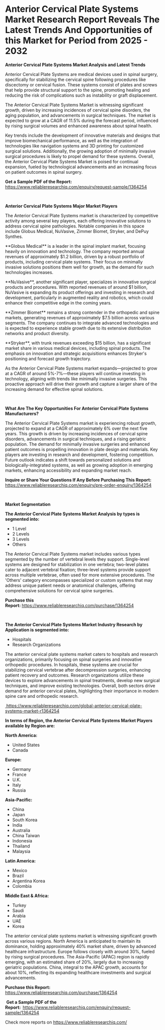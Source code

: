<p><h1>Anterior Cervical Plate Systems Market Research Report Reveals The Latest Trends And Opportunities of this Market for Period from 2025 - 2032</h1></p><p><strong>Anterior Cervical Plate Systems Market Analysis and Latest Trends</strong></p>
<p><p>Anterior Cervical Plate Systems are medical devices used in spinal surgery, specifically for stabilizing the cervical spine following procedures like discectomy or cervical fusion. These systems consist of plates and screws that help provide structural support to the spine, promoting healing and reducing the risk of complications such as instability or graft displacement.</p><p>The Anterior Cervical Plate Systems Market is witnessing significant growth, driven by increasing incidences of cervical spine disorders, the aging population, and advancements in surgical techniques. The market is expected to grow at a CAGR of 11.5% during the forecast period, influenced by rising surgical volumes and enhanced awareness about spinal health. </p><p>Key trends include the development of innovative materials and designs that improve biomechanical performance, as well as the integration of technologies like navigation systems and 3D printing for customized surgical solutions. Additionally, the growing adoption of minimally invasive surgical procedures is likely to propel demand for these systems. Overall, the Anterior Cervical Plate Systems Market is poised for continual expansion, fueled by technological advancements and an increasing focus on patient outcomes in spinal surgery.</p></p>
<p><strong>Get a Sample PDF of the Report:&nbsp;</strong> <a href="https://www.reliableresearchiq.com/enquiry/request-sample/1364254?utm_campaign=2580&utm_medium=2&utm_source=Github&utm_content=ia&utm_term=05032025&utm_id=anterior-cervical-plate-systems">https://www.reliableresearchiq.com/enquiry/request-sample/1364254</a></p>
<p>&nbsp;</p>
<p><strong>Anterior Cervical Plate Systems Major Market Players</strong></p>
<p><p>The Anterior Cervical Plate Systems market is characterized by competitive activity among several key players, each offering innovative solutions to address cervical spine pathologies. Notable companies in this space include Globus Medical, NuVasive, Zimmer Biomet, Stryker, and DePuy Synthes.</p><p>**Globus Medical** is a leader in the spinal implant market, focusing heavily on innovation and technology. The company reported annual revenues of approximately $1.2 billion, driven by a robust portfolio of products, including cervical plate systems. Their focus on minimally invasive solutions positions them well for growth, as the demand for such technologies increases.</p><p>**NuVasive**, another significant player, specializes in innovative surgical products and procedures. With reported revenues of around $1 billion, NuVasive is expanding its product offerings and investing in research and development, particularly in augmented reality and robotics, which could enhance their competitive edge in the coming years.</p><p>**Zimmer Biomet** remains a strong contender in the orthopedic and spine markets, generating revenues of approximately $7.5 billion across various segments. The company continues to integrate advanced technologies and is expected to experience stable growth due to its extensive distribution networks and product diversity.</p><p>**Stryker**, with trunk revenues exceeding $15 billion, has a significant market share in various medical devices, including spinal products. The emphasis on innovation and strategic acquisitions enhances Stryker's positioning and forecast growth trajectory.</p><p>As the Anterior Cervical Plate Systems market expands—projected to grow at a CAGR of around 5%-7%—these players will continue investing in technology, aligning with trends like minimally invasive surgeries. This proactive approach will drive their growth and capture a larger share of the increasing demand for effective spinal solutions.</p></p>
<p>&nbsp;</p>
<p><strong>What Are The Key Opportunities For Anterior Cervical Plate Systems Manufacturers?</strong></p>
<p><p>The Anterior Cervical Plate Systems market is experiencing robust growth, projected to expand at a CAGR of approximately 6% over the next five years. This growth is driven by increasing incidences of cervical spine disorders, advancements in surgical techniques, and a rising geriatric population. The demand for minimally invasive surgeries and enhanced patient outcomes is propelling innovation in plate design and materials. Key players are investing in research and development, fostering competition. Future outlook indicates a shift towards personalized solutions and biologically-integrated systems, as well as growing adoption in emerging markets, enhancing accessibility and expanding market reach.</p></p>
<p><strong>Inquire or Share Your Questions If Any Before Purchasing This Report:</strong> <a href="https://www.reliableresearchiq.com/enquiry/pre-order-enquiry/1364254?utm_campaign=2580&utm_medium=2&utm_source=Github&utm_content=ia&utm_term=05032025&utm_id=anterior-cervical-plate-systems">https://www.reliableresearchiq.com/enquiry/pre-order-enquiry/1364254</a></p>
<p>&nbsp;</p>
<p><strong>Market Segmentation</strong></p>
<p><strong>The Anterior Cervical Plate Systems Market Analysis by types is segmented into:</strong></p>
<p><ul><li>1 Level</li><li>2 Levels</li><li>3 Levels</li><li>Others</li></ul></p>
<p><p>The Anterior Cervical Plate Systems market includes various types segmented by the number of vertebral levels they support. Single-level systems are designed for stabilization in one vertebra; two-level plates cater to adjacent vertebral fixation; three-level systems provide support across multiple vertebrae, often used for more extensive procedures. The 'Others' category encompasses specialized or custom systems that may address unique patient needs or anatomical challenges, offering comprehensive solutions for cervical spine surgeries.</p></p>
<p><strong>Purchase this Report:&nbsp;</strong><a href="https://www.reliableresearchiq.com/purchase/1364254?utm_campaign=2580&utm_medium=2&utm_source=Github&utm_content=ia&utm_term=05032025&utm_id=anterior-cervical-plate-systems">https://www.reliableresearchiq.com/purchase/1364254</a></p>
<p>&nbsp;</p>
<p><strong>The Anterior Cervical Plate Systems Market Industry Research by Application is segmented into:</strong></p>
<p><ul><li>Hospitals</li><li>Research Organizations</li></ul></p>
<p><p>The anterior cervical plate systems market caters to hospitals and research organizations, primarily focusing on spinal surgeries and innovative orthopedic procedures. In hospitals, these systems are crucial for stabilizing cervical vertebrae after decompression surgeries, enhancing patient recovery and outcomes. Research organizations utilize these devices to explore advancements in spinal treatments, develop new surgical techniques, and improve existing technologies. Overall, both sectors drive demand for anterior cervical plates, highlighting their importance in modern spine care and orthopedic research.</p></p>
<p><a href="https://www.reliableresearchiq.com/global-anterior-cervical-plate-systems-market-r1364254?utm_campaign=2580&utm_medium=2&utm_source=Github&utm_content=ia&utm_term=05032025&utm_id=anterior-cervical-plate-systems">&nbsp;https://www.reliableresearchiq.com/global-anterior-cervical-plate-systems-market-r1364254</a></p>
<p><strong>In terms of Region, the Anterior Cervical Plate Systems Market Players available by Region are:</strong></p>
<p>
    <p> <strong> North America: </strong>
        <ul>
            <li>United States</li>
            <li>Canada</li>
        </ul>
        </p> 
    <p> <strong> Europe: </strong>
        <ul>
            <li>Germany</li>
            <li>France</li>
            <li>U.K.</li>
            <li>Italy</li>
            <li>Russia</li>
        </ul>
        </p> 
    <p> <strong> Asia-Pacific: </strong>
        <ul>
            <li>China</li>
            <li>Japan</li>
            <li>South Korea</li>
            <li>India</li>
            <li>Australia</li>
            <li>China Taiwan</li>
            <li>Indonesia</li>
            <li>Thailand</li>
            <li>Malaysia</li>
        </ul>
        </p> 
    <p> <strong> Latin America: </strong>
        <ul>
            <li>Mexico</li>
            <li>Brazil</li>
            <li>Argentina Korea</li>
            <li>Colombia</li>
        </ul>
        </p> 
    <p> <strong> Middle East & Africa: </strong>
        <ul>
            <li>Turkey</li>
            <li>Saudi</li>
            <li>Arabia</li>
            <li>UAE</li>
            <li>Korea</li>
        </ul>
    </p>
    </p>
<p><p>The anterior cervical plate systems market is witnessing significant growth across various regions. North America is anticipated to maintain its dominance, holding approximately 40% market share, driven by advanced healthcare infrastructure. Europe follows closely with around 30%, fueled by rising surgical procedures. The Asia-Pacific (APAC) region is rapidly emerging, with an estimated share of 20%, largely due to increasing geriatric populations. China, integral to the APAC growth, accounts for about 10%, reflecting its expanding healthcare investments and surgical advancements.</p></p>
<p><strong>Purchase this Report: </strong><a href="https://www.reliableresearchiq.com/purchase/1364254?utm_campaign=2580&utm_medium=2&utm_source=Github&utm_content=ia&utm_term=05032025&utm_id=anterior-cervical-plate-systems">https://www.reliableresearchiq.com/purchase/1364254</a></p>
<p>&nbsp;<strong>Get a Sample PDF of the Report:&nbsp;&nbsp;</strong><a href="https://www.reliableresearchiq.com/enquiry/request-sample/1364254?utm_campaign=2580&utm_medium=2&utm_source=Github&utm_content=ia&utm_term=05032025&utm_id=anterior-cervical-plate-systems">https://www.reliableresearchiq.com/enquiry/request-sample/1364254</a></p>
<p><strong></strong></p>
<p>Check more reports on <a href="https://www.reliableresearchiq.com/?utm_campaign=2580&utm_medium=2&utm_source=Github&utm_content=ia&utm_term=05032025&utm_id=anterior-cervical-plate-systems">https://www.reliableresearchiq.com/</a></p>